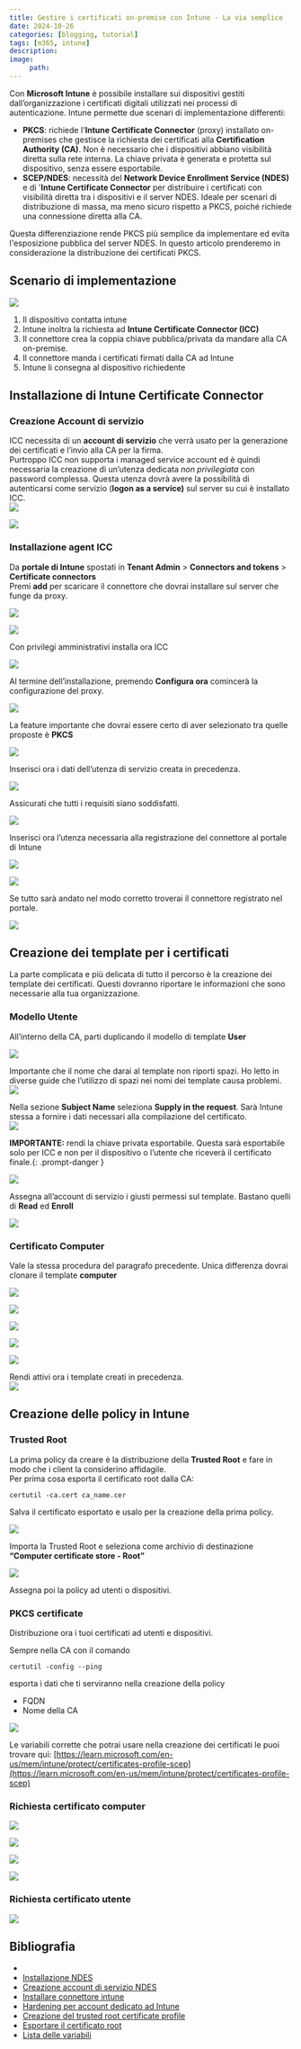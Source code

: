```yaml
---
title: Gestire i certificati on-premise con Intune - La via semplice
date: 2024-10-26
categories: [blogging, tutorial]
tags: [m365, intune]
description: 
image:
     path: 
---
```


Con **Microsoft Intune** è possibile installare sui dispositivi gestiti dall’organizzazione i certificati digitali utilizzati nei processi di autenticazione. Intune permette due scenari di implementazione differenti:

- **PKCS**: richiede l'**Intune Certificate Connector** (proxy) installato on-premises che gestisce la richiesta dei certificati alla **Certification Authority (CA)**. Non è necessario che i dispositivi abbiano visibilità diretta sulla rete interna. La chiave privata è generata e protetta sul dispositivo, senza essere esportabile.  
- **SCEP/NDES**: necessità del **Network Device Enrollment Service (NDES)** e di '**Intune Certificate Connector** per distribuire i certificati con visibilità diretta tra i dispositivi e il server NDES. Ideale per scenari di distribuzione di massa, ma meno sicuro rispetto a PKCS, poiché richiede una connessione diretta alla CA.

Questa differenziazione rende PKCS più semplice da implementare ed evita l'esposizione pubblica del server NDES. In questo articolo prenderemo in considerazione la distribuzione dei certificati PKCS.

## Scenario di implementazione

![](/assets/2024-10-26/image16.png)

1. Il dispositivo contatta intune   
2. Intune inoltra la richiesta ad **Intune Certificate Connector (ICC)**  
3. Il connettore crea la coppia chiave pubblica/privata da mandare alla CA on-premise.  
4. Il connettore manda i certificati firmati dalla CA ad Intune  
5. Intune li consegna al dispositivo richiedente

## Installazione di Intune Certificate Connector

### Creazione Account di servizio

ICC necessita di un **account di servizio** che verrà usato per la generazione dei certificati e l’invio alla CA per la firma.   
Purtroppo ICC non supporta i managed service account ed è quindi necessaria la creazione di un’utenza dedicata *non privilegiata* con password complessa. Questa utenza dovrà avere la possibilità di autenticarsi come servizio (**logon as a service)** sul server su cui è installato ICC.   
![](/assets/2024-10-26/image21.png)

![](/assets/2024-10-26/image25.png)

### Installazione agent ICC

Da **portale di Intune** spostati in **Tenant Admin** > **Connectors and tokens** > **Certificate connectors**  
Premi **add** per scaricare il connettore che dovrai installare sul server che funge da proxy.  

![](/assets/2024-10-26/image11.png)

![](/assets/2024-10-26/image27.png)

Con privilegi amministrativi installa ora ICC

![](/assets/2024-10-26/image29.png)

Al termine dell’installazione, premendo **Configura ora** comincerà la configurazione del proxy.  

![](/assets/2024-10-26/image17.png)

La feature importante che dovrai essere certo di aver selezionato tra quelle proposte è **PKCS** 

![](/assets/2024-10-26/image24.png)

Inserisci ora i dati dell’utenza di servizio creata in precedenza.  

![](/assets/2024-10-26/image15.png)

Assicurati che tutti i requisiti siano soddisfatti.  

![](/assets/2024-10-26/image9.png)

Inserisci ora l’utenza necessaria alla registrazione del connettore al portale di Intune  

![](/assets/2024-10-26/image5.png)

![](/assets/2024-10-26/image19.png)

Se tutto sarà andato nel modo corretto troverai il connettore registrato nel portale.

![](/assets/2024-10-26/image18.png)

## Creazione dei template per i certificati

La parte complicata e più delicata di tutto il percorso è la creazione dei template dei certificati. Questi dovranno riportare le informazioni che sono necessarie alla tua organizzazione.  

### Modello Utente

All’interno della CA, parti duplicando il modello di template **User**
  
![](/assets/2024-10-26/image14.png)

Importante che il nome che darai al template non riporti spazi. Ho letto in diverse guide che l’utilizzo di spazi nei nomi dei template causa problemi.  
![](/assets/2024-10-26/image6.png)

Nella sezione **Subject Name** seleziona **Supply in the request**. Sarà Intune stessa a fornire i dati necessari alla compilazione del certificato.  
![](/assets/2024-10-26/image20.png)

**IMPORTANTE:** rendi la chiave privata esportabile. Questa sarà esportabile solo per ICC e non per il dispositivo o l’utente che riceverà il certificato finale.{: .prompt-danger }

![](/assets/2024-10-26/image31.png)

Assegna all’account di servizio i giusti permessi sul template. Bastano quelli di **Read** ed **Enroll**  

![](/assets/2024-10-26/image7.png)

### Certificato Computer

Vale la stessa procedura del paragrafo precedente. Unica differenza dovrai clonare il template **computer**  

![](/assets/2024-10-26/image1.png)

![](/assets/2024-10-26/image2.png)

![](/assets/2024-10-26/image26.png)

![](/assets/2024-10-26/image22.png)
 
![](/assets/2024-10-26/image20.png)

Rendi attivi ora i template creati in precedenza.  
![](/assets/2024-10-26/image12.png)

## Creazione delle policy in Intune

### Trusted Root

La prima policy da creare è la distribuzione della **Trusted Root** e fare in modo che i client la considerino affidagile.  
Per prima cosa esporta il certificato root dalla CA: 

```prompt
certutil -ca.cert ca_name.cer
```

Salva il certificato esportato e usalo per la creazione della prima policy.  

![](/assets/2024-10-26/image30.png)

Importa la Trusted Root e seleziona come archivio di destinazione **“Computer certificate store \- Root”**  

![](/assets/2024-10-26/image3.png)  

Assegna poi la policy ad utenti o dispositivi.

### PKCS certificate

Distribuzione ora i tuoi certificati ad utenti e dispositivi.

Sempre nella CA con il comando   

```prompt
certutil -config --ping
```

esporta i dati che ti serviranno nella creazione della policy 
- FQDN  
- Nome della CA

![](/assets/2024-10-26/image28.png)

Le variabili corrette che potrai usare nella creazione dei certificati le puoi trovare qui: [https://learn.microsoft.com/en-us/mem/intune/protect/certificates-profile-scep](https://learn.microsoft.com/en-us/mem/intune/protect/certificates-profile-scep) 

### Richiesta certificato computer

![](/assets/2024-10-26/image8.png)

![](/assets/2024-10-26/image23.png)

![](/assets/2024-10-26/image4.png)

![](/assets/2024-10-26/image13.png)

### Richiesta certificato utente
  
![](/assets/2024-10-26/image10.png)

## Bibliografia
- [](https://learn.microsoft.com/it-it/mem/intune/protect/certificates-scep-configure?WT.mc_id=Portal-Microsoft_Intune_DeviceSettings#set-up-ndes)  
- [Installazione NDES](https://learn.microsoft.com/it-it/mem/intune/protect/certificates-scep-configure?WT.mc_id=Portal-Microsoft_Intune_DeviceSettings#set-up-ndes)  
- [Creazione account di servizio NDES](https://learn.microsoft.com/it-it/windows-server/identity/ad-cs/create-domain-user-account-ndes-service-account)  
- [Installare connettore intune](https://learn.microsoft.com/it-it/mem/intune/protect/certificate-connector-install)  
- [Hardening per account dedicato ad Intune](https://directaccess.richardhicks.com/2023/01/30/intune-certificate-connector-service-account-and-pkcs/)  
- [Creazione del trusted root certificate profile](https://learn.microsoft.com/en-us/mem/intune/protect/certificates-trusted-root)  
- [Esportare il certificato root](https://learn.microsoft.com/it-it/troubleshoot/windows-server/certificates-and-public-key-infrastructure-pki/export-root-certification-authority-certificate)  
- [Lista delle variabili](https://learn.microsoft.com/en-us/mem/intune/protect/certificates-profile-scep)